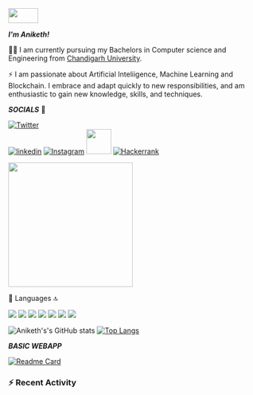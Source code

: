 <img src="https://user-images.githubusercontent.com/74004409/138744651-645f07c9-67f2-4e47-b9da-c4107688d9be.gif" width="60" height="30" /> 

***I'm Aniketh!***

👨‍💻 I am currently pursuing my Bachelors in Computer science and Engineering from [Chandigarh University](https://www.cuchd.in/).

⚡ I am passionate about Artificial Inteliigence, Machine Learning and Blockchain. I embrace and adapt quickly to new responsibilities,
    and am enthusiastic to gain new knowledge, skills, and techniques.


***SOCIALS*** 🧒

[![Twitter](https://img.shields.io/twitter/url/https/twitter.com/bukotsunikki.svg?style=social&label=Follow%20%40aniketh_88)](https://twitter.com/aniketh_88)  
[![linkedin](https://img.shields.io/badge/LinkedIn-0077B5?style=for-the-badge&logo=linkedin&logoColor=white)](https://www.linkedin.com/in/aniketh-paul-7728691bb/) 
[![Instagram](https://img.shields.io/badge/Instagram-E4405F?style=for-the-badge&logo=instagram&logoColor=white)](https://www.instagram.com/__.aniketh.__/) 
[<img src="https://user-images.githubusercontent.com/74004409/138851160-124cc006-bcd8-4390-b660-96b6d6b32417.png" width="50">](https://medium.com/@aniketh131)
[![Hackerrank](https://img.shields.io/badge/-Hackerrank-2EC866?style=for-the-badge&logo=HackerRank&logoColor=white)](https://www.hackerrank.com/aniketh131)

<img src="https://user-images.githubusercontent.com/74004409/138739272-90b79a36-5251-4957-af1d-57dac05bd2ab.jpg" width="250">

🚀 Languages 🔝

<img src="https://img.shields.io/badge/Python-FFD43B?style=for-the-badge&logo=python&logoColor=darkgreen"> <img src="https://img.shields.io/badge/HTML5-E34F26?style=for-the-badge&logo=html5&logoColor=white"> <img src="https://img.shields.io/badge/CSS3-1572B6?style=for-the-badge&logo=css3&logoColor=white"> <img src="https://img.shields.io/badge/C-00599C?style=for-the-badge&logo=c&logoColor=white"> <img src="https://img.shields.io/badge/C%2B%2B-00599C?style=for-the-badge&logo=c%2B%2B&logoColor=white"> <img src="https://img.shields.io/badge/Java-ED8B00?style=for-the-badge&logo=java&logoColor=white"> <img src="https://img.shields.io/badge/Solidity-e6e6e6?style=for-the-badge&logo=solidity&logoColor=black">

![Aniketh's's GitHub stats](https://github-readme-stats.vercel.app/api?username=anipaul2&theme=vision-friendly-dark&show_icons=true) [![Top Langs](https://github-readme-stats.vercel.app/api/top-langs/?username=anipaul2&layout=compact)](https://github.com/anuraghazra/github-readme-stats)

***BASIC WEBAPP***

[![Readme Card](https://github-readme-stats.vercel.app/api/pin/?username=anipaul2&repo=python-and-html)](https://github.com/anipaul2/github-readme-stats)

### :zap: Recent Activity

<!--START_SECTION:activity-->



<!--END_SECTION:activity-->



<!--
**anipaul2/anipaul2** is a ✨ _special_ ✨ repository because its `README.md` (this file) appears on your GitHub profile.

Here are some ideas to get you started:

- 🔭 I’m currently working on ...
- 🌱 I’m currently learning ...
- 👯 I’m looking to collaborate on ...
- 🤔 I’m looking for help with ...
- 💬 Ask me about ...
- 📫 How to reach me: ...
- 😄 Pronouns: ...
- ⚡ Fun fact: ...
-->
